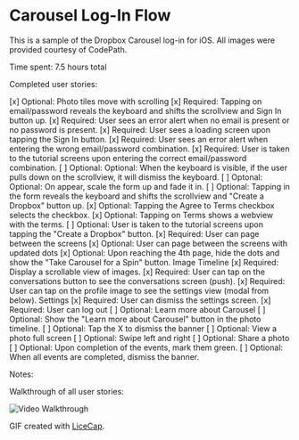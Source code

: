 # Carousel Log-In Flow

This is a sample of the Dropbox Carousel log-in for iOS. All images were provided courtesy of CodePath. 

Time spent: 7.5 hours total

Completed user stories:

[x] Optional: Photo tiles move with scrolling
[x] Required: Tapping on email/password reveals the keyboard and shifts the scrollview and Sign In button up.
[x] Required: User sees an error alert when no email is present or no password is present.
[x] Required: User sees a loading screen upon tapping the Sign In button.
[x] Required: User sees an error alert when entering the wrong email/password combination.
[x] Required: User is taken to the tutorial screens upon entering the correct email/password combination.
[ ] Optional: Optional: When the keyboard is visible, if the user pulls down on the scrollview, it will dismiss the keyboard.
[ ] Optonal: Optional: On appear, scale the form up and fade it in.
[ ] Optional: Tapping in the form reveals the keyboard and shifts the scrollview and "Create a Dropbox" button up.
[x] Optional: Tapping the Agree to Terms checkbox selects the checkbox.
[x] Optional: Tapping on Terms shows a webview with the terms.
[ ] Optional: User is taken to the tutorial screens upon tapping the "Create a Dropbox" button.
[x] Required: User can page between the screens
[x] Optional: User can page between the screens with updated dots
[x] Optional: Upon reaching the 4th page, hide the dots and show the "Take Carousel for a Spin" button.
Image Timeline
[x] Required: Display a scrollable view of images.
[x] Required: User can tap on the conversations button to see the conversations screen (push).
[x] Required: User can tap on the profile image to see the settings view (modal from below).
Settings
[x] Required: User can dismiss the settings screen.
[x] Required: User can log out
[ ] Optional: Learn more about Carousel
[ ] Optional: Show the "Learn more about Carousel" button in the photo timeline.
[ ] Optional: Tap the X to dismiss the banner
[ ] Optional: View a photo full screen
[ ] Optional: Swipe left and right
[ ] Optional: Share a photo
[ ] Optional: Upon completion of the events, mark them green.
[ ] Optional: When all events are completed, dismiss the banner.


Notes:



Walkthrough of all user stories:

![Video Walkthrough](carousel_assignment.gif)

GIF created with [LiceCap](http://www.cockos.com/licecap/).
